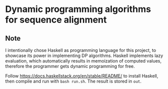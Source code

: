 # Dynamic programming algorithms for sequence alignment

## Note

I intentionally chose Haskell as programming language for this project, 
to showcase its power in implementing DP algorithms. Haskell implements
lazy evaluation, which automatically results in memoization of computed
values, therefore the programmer gets dynamic programming for free. 

Follow https://docs.haskellstack.org/en/stable/README/ to install Haskell, 
then compile and run with `bash run.sh`. The result is stored in `out`. 
